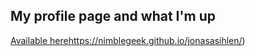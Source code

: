 ## My profile page and what I'm up

[Available here](https://nimblegeek.github.io/jonasasihlen/)https://nimblegeek.github.io/jonasasihlen/)
